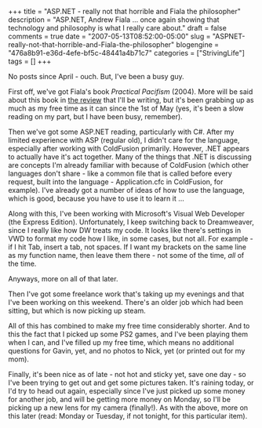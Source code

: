 +++
title = "ASP.NET - really not that horrible and Fiala the philosopher"
description = "ASP.NET, Andrew Fiala ... once again showing that technology and philosophy is what I really care about."
draft = false
comments = true
date = "2007-05-13T08:52:00-05:00"
slug = "ASPNET-really-not-that-horrible-and-Fiala-the-philosopher"
blogengine = "476a8b91-e36d-4efe-bf5c-48441a4b71c7"
categories = ["StrivingLife"]
tags = []
+++

<p>
No posts since April - ouch. But, I&#39;ve been a busy guy.<!--more-->
</p>
<p>
First off, we&#39;ve got Fiala&#39;s book <cite class="book">Practical Pacifism</cite> (2004). More will be said about this book in <a href="/words/post/Review-of-Andrew-Fialas-Practical-Pacifism.aspx">the review</a> that I&#39;ll be writing, but it&#39;s been grabbing up as much as my free time as it can since the 1st of May (yes, it&#39;s been a slow reading on my part, but I have been busy, remember).<!--adsense-->
</p>
<p>
Then we&#39;ve got some ASP.NET reading, particularly with C#. After my limited experience with ASP (regular old), I didn&#39;t care for the language, especially after working with ColdFusion primarily. However, .NET appears to actually have it&#39;s act together. Many of the things that .NET is discussing are concepts I&#39;m already familiar with because of ColdFusion (which other languages don&#39;t share - like a common file that is called before every request, built into the language - Application.cfc in ColdFusion, for example). I&#39;ve already got a number of ideas of how to use the language, which is good, because you have to use it to learn it ...
</p>
<p>
Along with this, I&#39;ve been working with Microsoft&#39;s Visual Web Developer (the Express Edition). Unfortunately, I keep switching back to Dreamweaver, since I really like how DW treats my code. It looks like there&#39;s settings in VWD to format my code how I like, in some cases, but not all. For example - if I hit Tab, insert a tab, not spaces. If I want my brackets on the same line as my function name, then leave them there - not some of the time, <em>all</em> of the time.
</p>
<p>
Anyways, more on all of that later.
</p>
<p>
Then I&#39;ve got some freelance work that&#39;s taking up my evenings and that I&#39;ve been working on this weekend. There&#39;s an older job which had been sitting, but which is now picking up steam.
</p>
<p>
All of this has combined to make my free time considerably shorter. And to this the fact that I picked up some PS2 games, and I&#39;ve been playing them when I can, and I&#39;ve filled up my free time, which means no additional questions for Gavin, yet, and no photos to Nick, yet (or printed out for my mom).
</p>
<p>
Finally, it&#39;s been nice as of late - not hot and sticky yet, save one day - so I&#39;ve been trying to get out and get some pictures taken. It&#39;s raining today, or I&#39;d try to head out again, especially since I&#39;ve just picked up some money for another job, and will be getting more money on Monday, so I&#39;ll be picking up a new lens for my camera (finally!). As with the above, more on this later (read: Monday or Tuesday, if not tonight, for this particular item).
</p>

